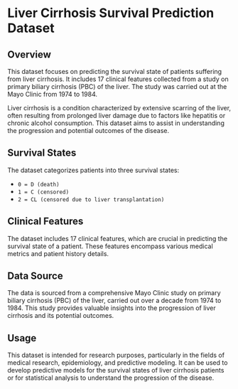 # Liver Cirrhosis Survival Prediction Dataset

## Overview
This dataset focuses on predicting the survival state of patients suffering from liver cirrhosis. It includes 17 clinical features collected from a study on primary biliary cirrhosis (PBC) of the liver. The study was carried out at the Mayo Clinic from 1974 to 1984.

Liver cirrhosis is a condition characterized by extensive scarring of the liver, often resulting from prolonged liver damage due to factors like hepatitis or chronic alcohol consumption. This dataset aims to assist in understanding the progression and potential outcomes of the disease.

## Survival States
The dataset categorizes patients into three survival states:
- `0 = D (death)`
- `1 = C (censored)`
- `2 = CL (censored due to liver transplantation)`

## Clinical Features
The dataset includes 17 clinical features, which are crucial in predicting the survival state of a patient. These features encompass various medical metrics and patient history details.

## Data Source
The data is sourced from a comprehensive Mayo Clinic study on primary biliary cirrhosis (PBC) of the liver, carried out over a decade from 1974 to 1984. This study provides valuable insights into the progression of liver cirrhosis and its potential outcomes.

## Usage
This dataset is intended for research purposes, particularly in the fields of medical research, epidemiology, and predictive modeling. It can be used to develop predictive models for the survival states of liver cirrhosis patients or for statistical analysis to understand the progression of the disease.


